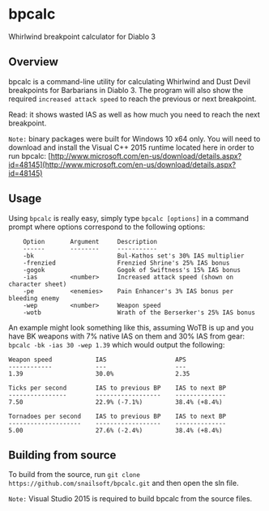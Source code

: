 # bpcalc
Whirlwind breakpoint calculator for Diablo 3

## Overview
bpcalc is a command-line utility for calculating Whirlwind and Dust Devil breakpoints for Barbarians in Diablo 3. The program will also show the required `increased attack speed` to reach the previous or next breakpoint.

Read: it shows wasted IAS as well as how much you need to reach the next breakpoint.

`Note:` binary packages were built for Windows 10 x64 only. You will need to download and install the Visual C++ 2015 runtime located here in order to run bpcalc: [http://www.microsoft.com/en-us/download/details.aspx?id=48145](http://www.microsoft.com/en-us/download/details.aspx?id=48145)

## Usage
Using `bpcalc` is really easy, simply type `bpcalc [options]` in a command prompt where options correspond to the following options:
```
    Option       Argument     Description
    ------       --------     -----------
    -bk                       Bul-Kathos set's 30% IAS multiplier
    -frenzied                 Frenzied Shrine's 25% IAS bonus
    -gogok                    Gogok of Swiftness's 15% IAS bonus
    -ias         <number>     Increased attack speed (shown on character sheet)
    -pe          <enemies>    Pain Enhancer's 3% IAS bonus per bleeding enemy
    -wep         <number>     Weapon speed
    -wotb                     Wrath of the Berserker's 25% IAS bonus
```
An example might look something like this, assuming WoTB is up and you have BK weapons with 7% native IAS on them and 30% IAS from gear: `bpcalc -bk -ias 30 -wep 1.39` which would output the following:
```
Weapon speed            IAS                   APS
------------            ---                   ---
1.39                    30.0%                 2.35

Ticks per second        IAS to previous BP    IAS to next BP
----------------        ------------------    --------------
7.50                    22.9% (-7.1%)         38.4% (+8.4%)

Tornadoes per second    IAS to previous BP    IAS to next BP
--------------------    ------------------    --------------
5.00                    27.6% (-2.4%)         38.4% (+8.4%)
```

## Building from source
To build from the source, run `git clone https://github.com/snailsoft/bpcalc.git` and then open the sln file.

`Note:` Visual Studio 2015 is required to build bpcalc from the source files.
